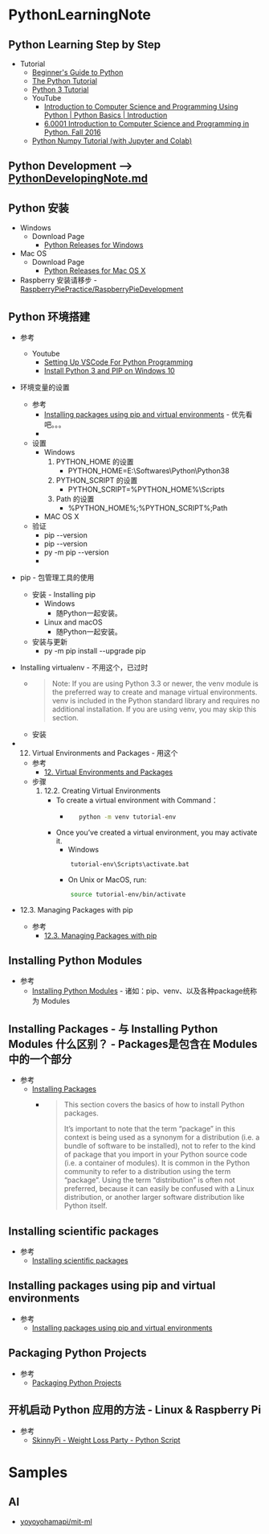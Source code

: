 # PythonLearningNote
## Python Learning Step by Step
   * Tutorial
      + [Beginner's Guide to Python](https://wiki.python.org/moin/BeginnersGuide)<br>
      + [The Python Tutorial](https://docs.python.org/3/tutorial/)<br>
      + [Python 3 Tutorial](https://www.python-course.eu/python3_functions.php)<br>
      + YouTube
        - [Introduction to Computer Science and Programming Using Python | Python Basics | Introduction](https://www.youtube.com/watch?v=Q_itdXI3YeE&list=PLRJdqdXieSHN0U9AdnmwD-9QcR9hmw04d)<br>
        - [6.0001 Introduction to Computer Science and Programming in Python. Fall 2016](https://www.youtube.com/playlist?list=PLUl4u3cNGP63WbdFxL8giv4yhgdMGaZNA)<br>
      + [Python Numpy Tutorial (with Jupyter and Colab)](https://cs231n.github.io/python-numpy-tutorial/)<br>
## Python Development --> [PythonDevelopingNote.md](https://github.com/squirrel-nest/PythonLearningNote/blob/master/PythonDevelopingNote.md)<br>      
## Python 安装
   * Windows
      + Download Page
         - [Python Releases for Windows](https://www.python.org/downloads/windows/)<br>
   * Mac OS
      + Download Page
         - [Python Releases for Mac OS X](https://www.python.org/downloads/mac-osx/)<br>
   * Raspberry 安装请移步 - [RaspberryPiePractice/RaspberryPieDevelopment](https://github.com/huarui0/RaspberryPiePractice/blob/master/RaspberryPieDevelopment)<br>
## Python 环境搭建
   * 参考
      + Youtube
         - [Setting Up VSCode For Python Programming](https://www.youtube.com/watch?v=W--_EOzdTHk&list=PLRVt-3hg7Jl6k8NuKvfX-jeLfe9MxaNnk&index=2&t=18s)<br>
         - [Install Python 3 and PIP on Windows 10](https://www.youtube.com/watch?v=gFNApsyhpKk)<br>
   * 环境变量的设置
      + 参考
         - [Installing packages using pip and virtual environments](https://packaging.python.org/guides/installing-using-pip-and-virtual-environments/) - 优先看吧。。。<br>
         - []()<br>
      + 设置
         - Windows
            1. PYTHON_HOME 的设置
               * PYTHON_HOME=E:\Softwares\Python\Python38
            2. PYTHON_SCRIPT 的设置
               * PYTHON_SCRIPT=%PYTHON_HOME%\Scripts
            3. Path 的设置
               * %PYTHON_HOME%;%PYTHON_SCRIPT%;Path
         - MAC OS X
     + 验证
        - pip --version
        - pip --version
        - py -m pip --version
        - 
   * pip - 包管理工具的使用
      + 安装 - Installing pip
         - Windows
            * 随Python一起安装。
         - Linux and macOS
            * 随Python一起安装。
      + 安装与更新
         - py -m pip install --upgrade pip
         
   * Installing virtualenv - 不用这个，已过时
      + >Note: If you are using Python 3.3 or newer, the venv module is the preferred way to create and manage virtual environments. venv is included in the Python standard library and requires no additional installation. If you are using venv, you may skip this section.
      + 安装
   * 12. Virtual Environments and Packages - 用这个
      + 参考
         - [12. Virtual Environments and Packages](https://docs.python.org/3/tutorial/venv.html)<br>
      + 步骤
         1. 12.2. Creating Virtual Environments
            - To create a virtual environment with Command：
               * ```bash
                    python -m venv tutorial-env
                 ```
            - Once you’ve created a virtual environment, you may activate it.
               * Windows
               ```bash
                   tutorial-env\Scripts\activate.bat
            
               ```
               * On Unix or MacOS, run:
               ```bash
                   source tutorial-env/bin/activate
               ```
   * 12.3. Managing Packages with pip
      + 参考
         - [12.3. Managing Packages with pip](https://docs.python.org/3/tutorial/venv.html#managing-packages-with-pip)<br>
## Installing Python Modules
   * 参考
      + [Installing Python Modules](https://docs.python.org/3/installing/index.html#installing-index) - 诸如：pip、venv、以及各种package统称为 Modules<br>
        
## Installing Packages - 与 Installing Python Modules 什么区别？ - Packages是包含在 Modules 中的一个部分
   * 参考
      + [Installing Packages](https://packaging.python.org/tutorials/installing-packages/#requirements-for-installing-packages)<br>
         - >This section covers the basics of how to install Python packages.
           >
           >It’s important to note that the term “package” in this context is being used as a synonym for a distribution (i.e. a bundle of software to be installed), not to refer to the kind of package that you import in your Python source code (i.e. a container of modules). It is common in the Python community to refer to a distribution using the term “package”. Using the term “distribution” is often not preferred, because it can easily be confused with a Linux distribution, or another larger software distribution like Python itself.
## Installing scientific packages
   * 参考
      + [Installing scientific packages](https://packaging.python.org/guides/installing-scientific-packages/)<br>
## Installing packages using pip and virtual environments
   * 参考
      + [Installing packages using pip and virtual environments](https://packaging.python.org/guides/installing-using-pip-and-virtual-environments/)<br>
## Packaging Python Projects
   * 参考
      + [Packaging Python Projects](https://packaging.python.org/tutorials/packaging-projects/)<br>
## 开机启动 Python 应用的方法 - Linux & Raspberry Pi
   * 参考
      + [SkinnyPi - Weight Loss Party - Python Script](https://github.com/jazmy/raspberrypi-skinnypi/README.md)<br>
# Samples
## AI
   * [yoyoyohamapi/mit-ml](https://github.com/yoyoyohamapi/mit-ml)<br>
